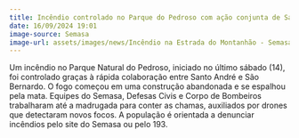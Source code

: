 ```yaml
---
title: Incêndio controlado no Parque do Pedroso com ação conjunta de Santo André e São Bernardo
date: 16/09/2024 19:01
image-source: Semasa
image-url: assets/images/news/Incêndio na Estrada do Montanhão - Semasa 1.jpeg
---
```


Um incêndio no Parque Natural do Pedroso, iniciado no último sábado (14), foi controlado graças à rápida colaboração entre Santo André e São Bernardo. O fogo começou em uma construção abandonada e se espalhou pela mata. Equipes do Semasa, Defesas Civis e Corpo de Bombeiros trabalharam até a madrugada para conter as chamas, auxiliados por drones que detectaram novos focos. A população é orientada a denunciar incêndios pelo site do Semasa ou pelo 193.